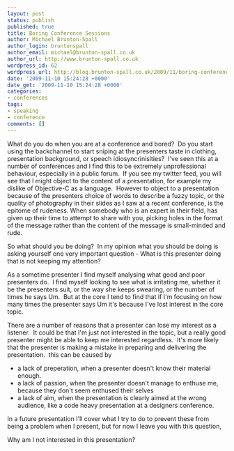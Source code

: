 ```yaml
---
layout: post
status: publish
published: true
title: Boring Conference Sessions
author: Michael Brunton-Spall
author_login: bruntonspall
author_email: michael@brunton-spall.co.uk
author_url: http://www.brunton-spall.co.uk
wordpress_id: 62
wordpress_url: http://blog.brunton-spall.co.uk/2009/11/boring-conference-sessions/
date: '2009-11-10 15:24:28 +0000'
date_gmt: '2009-11-10 15:24:28 +0000'
categories:
- conferences
tags:
- speaking
- conference
comments: []
---
```

<p>	What do you do when you are at a conference and bored? &nbsp;Do you start using the backchannel to start sniping at the presenters taste in clothing, presentation background, or speech idiosyncrinisities? &nbsp;I&#39;ve seen this at a number of conferences and I find this to be extremely unprofessional behaviour, especially in a public forum. &nbsp;If you see my twitter feed, you will see that I might object to the content of a presentation, for example my dislike of Objective-C as a language. &nbsp;However to object to a presentation because of the presenters choice of words to describe a fuzzy topic, or the quality of photography in their slides as I saw at a recent conference, is the epitome of rudeness.&nbsp;When somebody who is an expert in their field, has given up their time to attempt to share with you, picking holes in the format of the message rather than the content of the message is small-minded and rude.</p>
<p>	So what should you be doing? &nbsp;In my opinion what you should be doing is asking yourself one very important question - What is this presenter doing that is not keeping my attention?</p>
<p>	As a sometime presenter I find myself analysing what good and poor presenters do. &nbsp;I find myself looking to see what is irritating me, whether it be the presenters suit, or the way she keeps swearing, or the number of times he says Um. &nbsp;But at the core I tend to find that if I&#39;m focusing on how many times the presenter says Um it&#39;s because I&#39;ve lost interest in the core topic.</p>
<p>	There are a number of reasons that a presenter can lose my interest as a listener. &nbsp;It could be that I&#39;m just not interested in the topic, but a really good presenter might be able to keep me interested regardless. &nbsp;It&#39;s more likely that the presenter is making a mistake in preparing and delivering the presentation. &nbsp;this can be caused by</p>
<ul>
<li>		a lack of preperation, when a presenter doesn&#39;t know their material enough.</li>
<li>		a lack of passion, when the presenter doesn&#39;t manage to enthuse me, because they don&#39;t seem enthused their selves</li>
<li>		a lack of aim, when the presentation is clearly aimed at the wrong audience, like a code heavy presentation at a designers conference.</li>
</ul>
<p>	In a future presentation I&#39;ll cover what I try to do to prevent these from being a problem when I present, but for now I leave you with this question,</p>
<p>	Why am I not interested in this presentation?</p>
